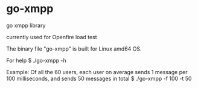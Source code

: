 go-xmpp
=======

go xmpp library

currently used for Openfire load test

The binary file "go-xmpp" is built for Linux amd64 OS.

For help $ ./go-xmpp -h

Example: Of all the 60 users, each user on average sends 1 message per 100 milliseconds, and sends 50 messages in total
$ ./go-xmpp -f 100 -t 50